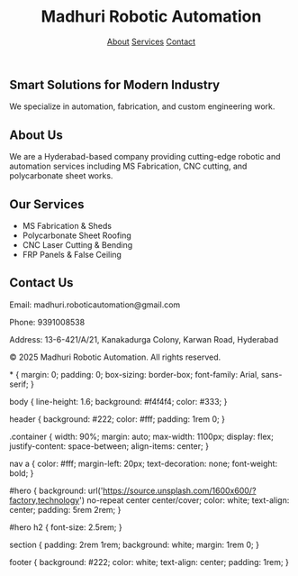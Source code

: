 <!DOCTYPE html>
<html lang="en">
<head>
  <meta charset="UTF-8" />
  <meta name="viewport" content="width=device-width, initial-scale=1.0"/>
  <title>Madhuri Robotic Automation</title>
  <link rel="stylesheet" href="style.css" />
</head>
<body>
  <header>
    <div class="container">
      <h1>Madhuri Robotic Automation</h1>
      <nav>
        <a href="#about">About</a>
        <a href="#services">Services</a>
        <a href="#contact">Contact</a>
      </nav>
    </div>
  </header>

  <section id="hero">
    <h2>Smart Solutions for Modern Industry</h2>
    <p>We specialize in automation, fabrication, and custom engineering work.</p>
  </section>

  <section id="about">
    <h2>About Us</h2>
    <p>We are a Hyderabad-based company providing cutting-edge robotic and automation services including MS Fabrication, CNC cutting, and polycarbonate sheet works.</p>
  </section>

  <section id="services">
    <h2>Our Services</h2>
    <ul>
      <li>MS Fabrication & Sheds</li>
      <li>Polycarbonate Sheet Roofing</li>
      <li>CNC Laser Cutting & Bending</li>
      <li>FRP Panels & False Ceiling</li>
    </ul>
  </section>

  <section id="contact">
    <h2>Contact Us</h2>
    <p>Email: madhuri.roboticautomation@gmail.com</p>
    <p>Phone: 9391008538</p>
    <p>Address: 13-6-421/A/21, Kanakadurga Colony, Karwan Road, Hyderabad</p>
  </section>

  <footer>
    <p>&copy; 2025 Madhuri Robotic Automation. All rights reserved.</p>
  </footer>
</body>
</html>
* {
  margin: 0;
  padding: 0;
  box-sizing: border-box;
  font-family: Arial, sans-serif;
}

body {
  line-height: 1.6;
  background: #f4f4f4;
  color: #333;
}

header {
  background: #222;
  color: #fff;
  padding: 1rem 0;
}

.container {
  width: 90%;
  margin: auto;
  max-width: 1100px;
  display: flex;
  justify-content: space-between;
  align-items: center;
}

nav a {
  color: #fff;
  margin-left: 20px;
  text-decoration: none;
  font-weight: bold;
}

#hero {
  background: url('https://source.unsplash.com/1600x600/?factory,technology') no-repeat center center/cover;
  color: white;
  text-align: center;
  padding: 5rem 2rem;
}

#hero h2 {
  font-size: 2.5rem;
}

section {
  padding: 2rem 1rem;
  background: white;
  margin: 1rem 0;
}

footer {
  background: #222;
  color: white;
  text-align: center;
  padding: 1rem;
}

